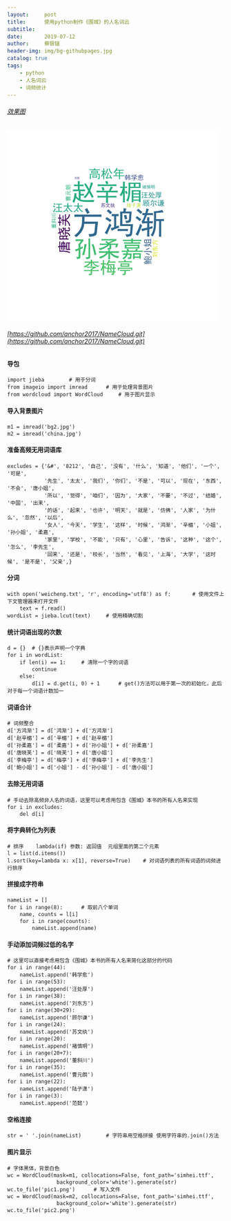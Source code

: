 ```yaml
---
layout:     post
title:      使用python制作《围城》的人名词云
subtitle:   
date:       2019-07-12
author:     蔡银锚
header-img: img/bg-githubpages.jpg
catalog: true
tags:
    - python
    - 人名词云
    - 词频统计
---
```



###### [效果图](https://raw.githubusercontent.com/anchor2017/anchor2017.github.io/master/img/wcWordCloud.png)
![](https://raw.githubusercontent.com/anchor2017/anchor2017.github.io/master/img/wcWordCloud.png)
###### [https://github.com/anchor2017/NameCloud.git](https://github.com/anchor2017/NameCloud.git)

#### 导包
```
import jieba        # 用于分词
from imageio import imread      # 用于处理背景图片
from wordcloud import WordCloud     # 用于图片显示
```

#### 导入背景图片
```
m1 = imread('bg2.jpg')
m2 = imread('china.jpg')
```

#### 准备高频无用词语库
```
excludes = {'&#', '8212', '自己', '没有', '什么', '知道', '他们', '一个', '可是',
            '先生', '太太', '我们', '你们', '不是', '可以', '现在', '东西', '不会', '唐小姐',
            '所以', '觉得', '咱们', '因为', '大家', '不要', '不过', '结婚', '中国', '出来',
            '的话', '起来', '也许', '明天', '就是', '仿佛', '人家', '为什么', '忽然', '以后',
            '女人', '今天', '学生', '这样', '时候', '鸿渐', '辛楣', '小姐', '孙小姐', '柔嘉',
            '家里', '学校', '不能', '只有', '心里', '告诉', '这种', '这个', '怎么', '李先生',
            '回来', '还是', '校长', '当然', '看见', '上海', '大学', '这时候', '是不是', '父亲',}
``` 
 

#### 分词
```
with open('weicheng.txt', 'r', encoding='utf8') as f:       # 使用文件上下文管理器来打开文件
    text = f.read()
wordList = jieba.lcut(text)     # 使用精确切割
```

#### 统计词语出现的次数
```
d = {}  # {}表示声明一个字典
for i in wordList:
    if len(i) == 1:     # 清除一个字的词语
        continue
    else:
        d[i] = d.get(i, 0) + 1      # get()方法可以用于第一次的初始化，此后对于每一个词语计数加一
```

#### 词语合计
```
# 词频整合
d['方鸿渐'] = d['鸿渐'] + d['方鸿渐']
d['赵辛楣'] = d['辛楣'] + d['赵辛楣']
d['孙柔嘉'] = d['柔嘉'] + d['孙小姐'] + d['孙柔嘉']
d['唐晓芙'] = d['晓芙'] + d['唐小姐']
d['李梅亭'] = d['梅亭'] + d['李梅亭'] + d['李先生']
d['鲍小姐'] = d['小姐'] - d['孙小姐'] - d['唐小姐']
```

#### 去除无用词语
```
# 手动去除高频非人名的词语，这里可以考虑用包含《围城》本书的所有人名来实现
for i in excludes:
    del d[i]
```

#### 将字典转化为列表
```
# 排序    lambda(if) 参数: 返回值  元组里面的第二个元素
l = list(d.items())
l.sort(key=lambda x: x[1], reverse=True)    # 对词语列表的所有词语的词频进行排序
```

#### 拼接成字符串
```
nameList = []
for i in range(8):      # 取前八个单词
    name, counts = l[i]
    for i in range(counts):
        nameList.append(name)
```

#### 手动添加词频过低的名字
```
# 这里可以直接考虑用包含《围城》本书的所有人名来简化这部分的代码
for i in range(44):
    nameList.append('韩学愈')
for i in range(53):
    nameList.append('汪处厚')
for i in range(38):
    nameList.append('刘东方')
for i in range(30+29):
    nameList.append('顾尔谦')
for i in range(24):
    nameList.append('苏文纨')
for i in range(20):
    nameList.append('褚慎明')
for i in range(20+7):
    nameList.append('董斜川')
for i in range(35):
    nameList.append('曹元朗')
for i in range(22):
    nameList.append('陆子潇')
for i in range(3):
    nameList.append('范懿')
```

#### 空格连接
```
str = ' '.join(nameList)        # 字符串用空格拼接 使用字符串的.join()方法
```

#### 图片显示
```
# 字体黑体，背景白色
wc = WordCloud(mask=m1, collocations=False, font_path='simhei.ttf',
                background_color='white').generate(str)
wc.to_file('pic1.png')      # 写入文件
wc = WordCloud(mask=m2, collocations=False, font_path='simhei.ttf',
                background_color='white').generate(str)
wc.to_file('pic2.png')
```


